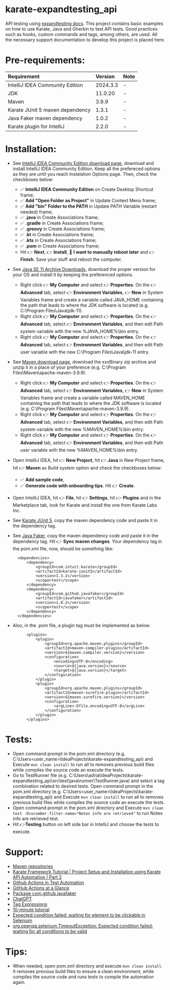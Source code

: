 # karate-expandtesting_api

API testing using [expandtesting docs](https://practice.expandtesting.com/notes/api/api-docs/). This project contains basic examples on how to use Karate, Java and Gherkin to test API tests. Good practices such as hooks, custom commands and tags, among others, are used. All the necessary support documentation to develop this project is placed here.

# Pre-requirements:

| Requirement                              | Version        | Note                                                            |
| :--------------------------------------- |:---------------| :-------------------------------------------------------------- |
| IntelliJ IDEA Community Edition          | 2024.3.3       | -                                                               |
| JDK                                      | 11.0.20        | -                                                               |
| Maven                                    | 3.9.9          | -                                                               |
| Karate JUnit 5 maven dependency          | 1.3.1          | -                                                               |
| Java Faker maven dependency              | 1.0.2          | -                                                               |
| Karate plugin for IntelliJ               | 2.2.0          | -                                                               |

# Installation:

- See [IntelliJ IDEA Community Edition download page](https://www.jetbrains.com/idea/download/?section=windows), download and install IntelliJ IDEA Community Edition. Keep all the prefereced options as they are until you reach Instalation Options page. Then, check the checkboxes below: 
  - :white_check_mark: **IntelliJ IDEA Community Edition** on Create Desktop Shortcut frame; 
  - :white_check_mark: **Add "Open Folder as Project"** in Update Context Menu frame; 
  - :white_check_mark: **Add "bin" Folder to the PATH** in Update PATH Variable (restart needed) frame; 
  - :white_check_mark: **.java** in Create Associations frame; 
  - :white_check_mark: **.gradle** in Create Associations frame; 
  - :white_check_mark: **.groovy** in Create Associations frame; 
  - :white_check_mark: **.kt** in Create Associations frame; 
  - :white_check_mark: **.kts** in Create Associations frame; 
  - :white_check_mark: **.pom** in Create Associations frame;
  - Hit :point_right: **Next**, :point_right: **Install**, :radio_button: **I want to manually reboot later** and :point_right: **Finish**. Save your stuff and reboot the computer.
- See [Java SE 11 Archive Downloads](https://www.oracle.com/br/java/technologies/javase/jdk11-archive-downloads.html), download the proper version for your OS and install it by keeping the preferenced options. 
  - Right click :point_right: **My Computer** and select :point_right: **Properties**. On the :point_right: **Advanced** tab, select :point_right: **Environment Variables**, :point_right: **New** in System Variables frame and create a variable called JAVA_HOME containing the path that leads to where the JDK software is located (e.g. C:\Program Files\Java\jdk-11).
  - Right click :point_right: **My Computer** and select :point_right: **Properties**. On the :point_right: **Advanced** tab, select :point_right: **Environment Variables**, and then edit Path system variable with the new %JAVA_HOME%\bin entry.
  - Right click :point_right: **My Computer** and select :point_right: **Properties**. On the :point_right: **Advanced** tab, select :point_right: **Environment Variables**, and then edit Path user variable with the new C:\Program Files\Java\jdk-11 entry.
- See [Maven download page](https://maven.apache.org/download.cgi), download the xxxBinary zip archive and unzip it in a place of your preference (e.g. C:\Program Files\Maven\apache-maven-3.9.9).
  - Right click :point_right: **My Computer** and select :point_right: **Properties**. On the :point_right: **Advanced** tab, select :point_right: **Environment Variables**, :point_right: **New** in System Variables frame and create a variable called MAVEN_HOME containing the path that leads to where the JDK software is located (e.g. C:\Program Files\Maven\apache-maven-3.9.9).
  - Right click :point_right: **My Computer** and select :point_right: **Properties**. On the :point_right: **Advanced** tab, select :point_right: **Environment Variables**, and then edit Path system variable with the new %MAVEN_HOME%\bin entry.
  - Right click :point_right: **My Computer** and select :point_right: **Properties**. On the :point_right: **Advanced** tab, select :point_right: **Environment Variables**, and then edit Path user variable with the new %MAVEN_HOME%\bin entry.
- Open IntelliJ IDEA, hit :point_right: **New Project**, hit :point_right: **Java** in New Project frame, hit :point_right: **Maven** as Build system option and check the checkboxes below: 
  - :white_check_mark: **Add sample code**, 
  - :white_check_mark: **Generate code with onboarding tips**. 
Hit :point_right: **Create**. 
- Open IntelliJ IDEA, hit :point_right: **File**, hit :point_right: **Settings**, hit :point_right: **Plugins** and in the Marketplace tab, look for Karate and install the one from Karate Labs Inc.
- See [Karate JUnit 5](https://mvnrepository.com/artifact/com.intuit.karate/karate-junit5/1.3.1), copy the maven dependency code and paste it in the dependency tag. 
- See [Java Faker](https://mvnrepository.com/artifact/com.github.javafaker/javafaker/1.0.2), copy the maven dependency code and paste it in the dependency tag. Hit :point_right: **Sync maven changes**. Your dependency tag in the pom.xml file, now, should be something like:

  ```
    <dependencies>
        <dependency>
            <groupId>com.intuit.karate</groupId>
            <artifactId>karate-junit5</artifactId>
            <version>1.3.1</version>
            <scope>test</scope>
        </dependency>
        <dependency>
            <groupId>com.github.javafaker</groupId>
            <artifactId>javafaker</artifactId>
            <version>1.0.2</version>
            <scope>test</scope>
        </dependency>
    </dependencies>
  ``` 
- Also, in the .pom file, a plugin tag must be implemented as below:

  ```
        <plugins>
            <plugin>
                <groupId>org.apache.maven.plugins</groupId>
                <artifactId>maven-compiler-plugin</artifactId>
                <version>${maven.compiler.version}</version>
                <configuration>
                    <encoding>UTF-8</encoding>
                    <source>${java.version}</source>
                    <target>${java.version}</target>
                </configuration>
            </plugin>
            <plugin>
                <groupId>org.apache.maven.plugins</groupId>
                <artifactId>maven-surefire-plugin</artifactId>
                <version>${maven.surefire.version}</version>
                <configuration>
                    <argLine>-Dfile.encoding=UTF-8</argLine>
                </configuration>
            </plugin>
        </plugins>
  ``` 

# Tests:

- Open command prompt in the pom.xml directory (e.g. C:\Users\<user_name>\IdeaProjects\karate-expandtesting_api) and Execute ```mvn clean install``` to run all to removes previous build files while compiles the source code an execute the tests.
- Go to TestRunner file (e.g. C:\Users\adria\IdeaProjects\karate-expandtesting_api\src\test\java\runner\TestRunner.java) and select a tag combination related to desired tests. Open command prompt in the pom.xml directory (e.g. C:\Users\<user_name>\IdeaProjects\karate-expandtesting_api) and Execute ```mvn clean install``` to run all to removes previous build files while compiles the source code an execute the tests.
- Open command prompt in the pom.xml directory and Execute ```mvn clean test -Dcucumber.filter.name="Notes info are retrieved"``` to run Notes info are retrieved test. 
- Hit :point_right:**Testing** button on left side bar in IntelliJ and choose the tests to execute.

# Support:

- [Maven repositories](https://mvnrepository.com/)
- [Karate Framework Tutorial | Project Setup and Installation using Karate API Automation | Part 2](https://www.youtube.com/watch?v=8-SDRUUIqPM)
- [Github Actions in Test Automation](https://www.youtube.com/playlist?list=PL9ok7C7Yn9A-6uidd3RXZPf5EfhxkPXa_)
- [GitHub Actions at a Glance](https://blog.magicpod.com/github-actions-at-a-glance)
- [Package com.github.javafaker](https://javadoc.io/static/com.github.javafaker/javafaker/1.0.2/com/github/javafaker/package-summary.html)
- [ChatGPT](https://chatgpt.com/)
- [Tag Expressions](https://github.com/cucumber/tag-expressions)
- [10-minute tutorial](https://cucumber.io/docs/guides/10-minute-tutorial)
- [Expected condition failed: waiting for element to be clickable in Selenium](https://stackoverflow.com/a/57069767)
- [org.openqa.selenium.TimeoutException: Expected condition failed: waiting for all conditions to be valid](https://stackoverflow.com/a/62832984)

# Tips:

- When needed, open pom.xml directory and execute ```mvn clean install```. It removes previous build files to ensure a clean environment, while compiles the source code and runs tests to compile the automation again. 

